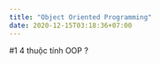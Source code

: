 ```yaml
---
title: "Object Oriented Programming"
date: 2020-12-15T03:18:36+07:00
---
```


#1 4 thuộc tính OOP ?
